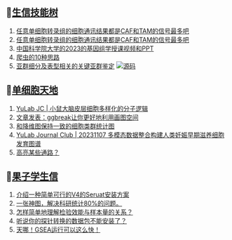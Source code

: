 ## 📝[生信技能树](https://github.com/ixxmu/mp_duty/issues?q=label%3A%E7%94%9F%E4%BF%A1%E6%8A%80%E8%83%BD%E6%A0%91+is%3Aclosed)
<!-- 1issueTable -->

1. [任意单细胞转录组的细胞通讯结果都是CAF和TAM的信号最多吧](https://github.com/ixxmu/mp_duty/issues/4165) 
2. [任意单细胞转录组的细胞通讯结果都是CAF和TAM的信号最多吧](https://github.com/ixxmu/mp_duty/issues/4158) 
3. [中国科学院大学的2023的基因组学授课视频和PPT](https://github.com/ixxmu/mp_duty/issues/4157) 
4. [爬虫的10种思路](https://github.com/ixxmu/mp_duty/issues/4144) 
5. [亚群细分及表型相关的关键亚群鉴定](https://github.com/ixxmu/mp_duty/issues/4133) [![源码](https://img.shields.io/github/labels/ixxmu/mp_duty/源码)](https://github.com/ixxmu/mp_duty/labels/源码)
<!-- 1issueTable -->
## 📝[单细胞天地](https://github.com/ixxmu/mp_duty/issues?q=label%3A%E5%8D%95%E7%BB%86%E8%83%9E%E5%A4%A9%E5%9C%B0+is%3Aclosed)
<!-- 2issueTable -->

1. [YuLab JC | 小鼠大脑皮层细胞多样化的分子逻辑](https://github.com/ixxmu/mp_duty/issues/4164) 
2. [文章发表：ggbreak让你更好地利用画图空间](https://github.com/ixxmu/mp_duty/issues/4149) 
3. [和降维图保持一致的细胞类群统计图](https://github.com/ixxmu/mp_duty/issues/4105) 
4. [YuLab Journal Club | 20231107 多模态数据整合构建人类妊娠早期滋养细胞发育图谱](https://github.com/ixxmu/mp_duty/issues/4096) 
5. [高亮某些通路？](https://github.com/ixxmu/mp_duty/issues/4060) 
<!-- 2issueTable -->

## 📝[果子学生信](https://github.com/ixxmu/mp_duty/issues?q=label%3A%E6%9E%9C%E5%AD%90%E5%AD%A6%E7%94%9F%E4%BF%A1+is%3Aclosed)
<!-- 3issueTable -->

1. [介绍一种简单可行的V4的Seruat安装方案](https://github.com/ixxmu/mp_duty/issues/4134) 
2. [一张神图，解决科研统计80%的问题。](https://github.com/ixxmu/mp_duty/issues/4125) 
3. [怎样简单地理解检验效能与样本量的关系？](https://github.com/ixxmu/mp_duty/issues/4124) 
4. [听说你的探针转换的数据包不能安装了？](https://github.com/ixxmu/mp_duty/issues/4122) 
5. [天哪！GSEA运行可以这么快！](https://github.com/ixxmu/mp_duty/issues/3953) 
<!-- 3issueTable -->
